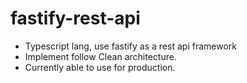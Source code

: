 # fastify-rest-api

- Typescript lang, use fastify as a rest api framework
- Implement follow Clean architecture.
- Currently able to use for production.
